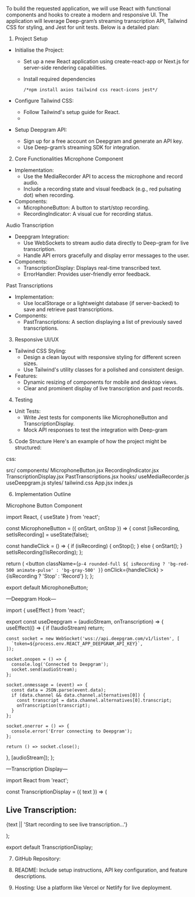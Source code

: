 


To build the requested application, we will use React with functional components and hooks to create a modern and responsive UI. The application will leverage Deep-gram’s streaming transcription API, Tailwind CSS for styling, and Jest for unit tests. Below is a detailed plan:



  1. Project Setup

* Initialise the Project:

    * Set up a new React application using create-react-app or Next.js for server-side rendering capabilities.
    * Install required dependencies

          /*npm install axios tailwind css react-icons jest*/


* Configure Tailwind CSS:
    * Follow Tailwind's setup guide for React.
    * 
* Setup Deepgram API:
    * Sign up for a free account on Deepgram and generate an API key.
    * Use Deep-gram’s streaming SDK for integration.



2. Core Functionalities
Microphone Component

* Implementation:
    * Use the MediaRecorder API to access the microphone and record audio.
    * Include a recording state and visual feedback (e.g., red pulsating dot) when recording.
* Components:
    * MicrophoneButton: A button to start/stop recording.
    * RecordingIndicator: A visual cue for recording status.






Audio Transcription

* Deepgram Integration:
    * Use WebSockets to stream audio data directly to Deep-gram for live transcription.
    * Handle API errors gracefully and display error messages to the user.
* Components:
    * TranscriptionDisplay: Displays real-time transcribed text.
    * ErrorHandler: Provides user-friendly error feedback.



Past Transcriptions

* Implementation:
    * Use localStorage or a lightweight database (if server-backed) to save and retrieve past transcriptions.
* Components:
    * PastTranscriptions: A section displaying a list of previously saved transcriptions.




3. Responsive UI/UX

* Tailwind CSS Styling:
    * Design a clean layout with responsive styling for different screen sizes.
    * Use Tailwind's utility classes for a polished and consistent design.
* Features:
    * Dynamic resizing of components for mobile and desktop views.
    * Clear and prominent display of live transcription and past records.




4. Testing

* Unit Tests:
    * Write Jest tests for components like MicrophoneButton and TranscriptionDisplay.
    * Mock API responses to test the integration with Deep-gram




5. Code Structure
Here's an example of how the project might be structured:

css:

src/
  components/
    MicrophoneButton.jsx
    RecordingIndicator.jsx
    TranscriptionDisplay.jsx
    PastTranscriptions.jsx
  hooks/
    useMediaRecorder.js
    useDeepgram.js
  styles/
    tailwind.css
  App.jsx
  index.js



6. Implementation Outline

Microphone Button Component

import React, { useState } from 'react';

const MicrophoneButton = ({ onStart, onStop }) => {
  const [isRecording, setIsRecording] = useState(false);

  const handleClick = () => {
    if (isRecording) {
      onStop();
    } else {
      onStart();
    }
    setIsRecording(!isRecording);
  };

  return (
    <button
      className={`p-4 rounded-full ${
        isRecording ? 'bg-red-500 animate-pulse' : 'bg-gray-500'
      }`}
      onClick={handleClick}
    >
      {isRecording ? 'Stop' : 'Record'}
    </button>
  );
};

export default MicrophoneButton;



—Deepgram Hook—

import { useEffect } from 'react';

export const useDeepgram = (audioStream, onTranscription) => {
  useEffect(() => {
    if (!audioStream) return;

    const socket = new WebSocket('wss://api.deepgram.com/v1/listen', [
      `token=${process.env.REACT_APP_DEEPGRAM_API_KEY}`,
    ]);

    socket.onopen = () => {
      console.log('Connected to Deepgram');
      socket.send(audioStream);
    };

    socket.onmessage = (event) => {
      const data = JSON.parse(event.data);
      if (data.channel && data.channel.alternatives[0]) {
        const transcript = data.channel.alternatives[0].transcript;
        onTranscription(transcript);
      }
    };

    socket.onerror = () => {
      console.error('Error connecting to Deepgram');
    };

    return () => socket.close();
  }, [audioStream]);
};



—Transcription Display—

import React from 'react';

const TranscriptionDisplay = ({ text }) => (
  <div className="p-4 bg-gray-100 rounded-lg">
    <h2 className="text-lg font-semibold">Live Transcription:</h2>
    <p>{text || 'Start recording to see live transcription...'}</p>
  </div>
);

export default TranscriptionDisplay;


7. GitHub Repository:

1. README: Include setup instructions, API key configuration, and feature descriptions.
2. Hosting: Use a platform like Vercel or Netlify for live deployment.

